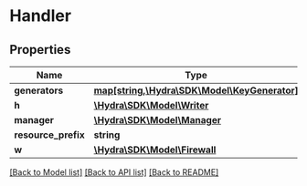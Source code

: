 # Handler

## Properties
Name | Type | Description | Notes
------------ | ------------- | ------------- | -------------
**generators** | [**map[string,\Hydra\SDK\Model\KeyGenerator]**](KeyGenerator.md) |  | [optional] 
**h** | [**\Hydra\SDK\Model\Writer**](Writer.md) |  | [optional] 
**manager** | [**\Hydra\SDK\Model\Manager**](Manager.md) |  | [optional] 
**resource_prefix** | **string** |  | [optional] 
**w** | [**\Hydra\SDK\Model\Firewall**](Firewall.md) |  | [optional] 

[[Back to Model list]](../README.md#documentation-for-models) [[Back to API list]](../README.md#documentation-for-api-endpoints) [[Back to README]](../README.md)


